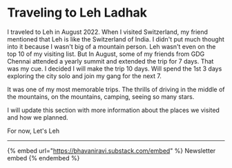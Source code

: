 # Traveling to Leh Ladhak

I traveled to Leh in August 2022. When I visited Switzerland, my friend mentioned that Leh is like the Switzerland of India. I didn't put much thought into it because I wasn't big of a mountain person. Leh wasn't even on the top 10 of my visiting list. But In August, some of my friends from GDG Chennai attended a yearly summit and extended the trip for 7 days. That was my cue. I decided I will make the trip 10 days. Will spend the 1st 3 days exploring the city solo and join my gang for the next 7.

It was one of my most memorable trips. The thrills of driving in the middle of the mountains, on the mountains, camping, seeing so many stars.

I will update this section with more information about the places we visited and how we planned.

For now, Let's Leh

***

{% embed url="https://bhavaniravi.substack.com/embed" %}
Newsletter embed
{% endembed %}
